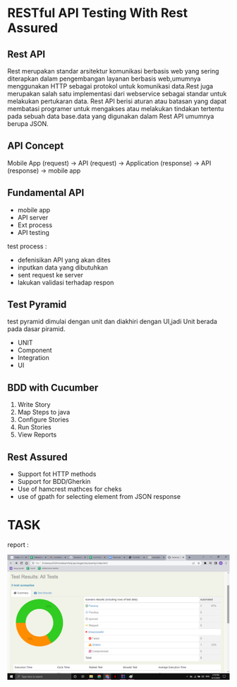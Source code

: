 # RESTful API Testing With Rest Assured

## Rest API
Rest merupakan standar arsitektur komunikasi berbasis web yang sering diterapkan dalam pengembangan layanan
berbasis web,umumnya menggunakan HTTP sebagai protokol untuk komunikasi data.Rest juga merupakan salah satu
implementasi dari webservice sebagai standar untuk melakukan pertukaran data.
Rest API berisi aturan atau batasan yang dapat membatasi programer untuk mengakses atau melakukan tindakan
tertentu pada sebuah data base.data yang digunakan dalam Rest API umumnya berupa JSON.

## API Concept

Mobile App (request) -> API (request) -> Application (response) -> API (response) -> mobile app

## Fundamental API
- mobile app
- API server
- Ext process
- API testing

test process :
  - defenisikan API yang akan dites 
  - inputkan data yang dibutuhkan
  - sent request ke server 
  - lakukan validasi terhadap respon

## Test Pyramid

test pyramid dimulai dengan unit dan diakhiri dengan UI,jadi Unit berada pada dasar piramid. 
- UNIT
- Component
- Integration
- UI

## BDD with Cucumber
1) Write Story
2) Map Steps to java
3) Configure Stories
4) Run Stories
5) View Reports

## Rest Assured
- Support fot HTTP methods
- Support for BDD/Gherkin 
- Use of hamcrest mathces for cheks
- use of gpath for selecting element from JSON response


# TASK

report : 

![report](./screenshots/report.png)
